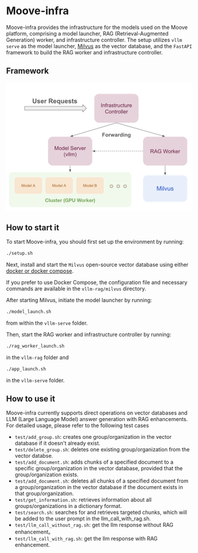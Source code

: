# Moove-infra

Moove-infra provides the infrastructure for the models used on the Moove platform, comprising a model launcher, RAG (Retrieval-Augmented Generation) worker, and infrastructure controller. The setup utilizes `vllm serve` as the model launcher, [Milvus](https://github.com/milvus-io/milvus) as the vector database, and the `FastAPI` framework to build the RAG worker and infrastructure controller.

## Framework
<img src="Pictures/Framework.png" alt="framework"/>

## How to start it
To start Moove-infra, you should first set up the environment by running:
```sh
./setup.sh
```
Next, install and start the `Milvus` open-source vector database using either [docker or docker compose](https://milvus.io/docs/install_standalone-docker.md).

If you prefer to use Docker Compose, the configuration file and necessary commands are available in the `vllm-rag/milvus` directory.

After starting Milvus, initiate the model launcher by running: 
```sh
./model_launch.sh
```
from within the `vllm-serve` folder.

Then, start the RAG worker and infrastructure controller by running:
```sh
./rag_worker_launch.sh
```
in the `vllm-rag` folder and 
```sh
./app_launch.sh
```
in the `vllm-serve` folder.

## How to use it
Moove-infra currently supports direct operations on vector databases and LLM (Large Language Model) answer generation with RAG enhancements. For detailed usage, please refer to the following test cases

- `test/add_group.sh`: creates one group/organization in the vector database if it doesn't already exist.
- `test/delete_group.sh`: deletes one existing group/organization from the vector databse.
- `test/add_document.sh`: adds chunks of a specified document to a specific group/organization in the vector database, provided that the group/organization exists.
- `test/add_document.sh`: deletes all chunks of a specified document from a group/organization in the vector database if the document exists in that group/organization.
- `test/get_information.sh`: retrieves information about all groups/organizations in a dictionary format.
- `test/search.sh`: searches for and retrieves targeted chunks, which will be added to the user prompt in the llm_call_with_rag.sh.
- `test/llm_call_without_rag.sh`: get the llm response without RAG enhancement。
- `test/llm_call_with_rag.sh`: get the llm response with RAG enhancement.
